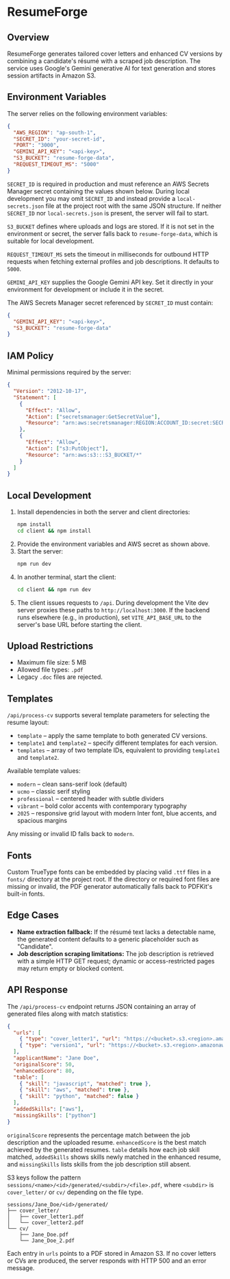 # ResumeForge

## Overview
ResumeForge generates tailored cover letters and enhanced CV versions by combining a candidate's résumé with a scraped job description. The service uses Google's Gemini generative AI for text generation and stores session artifacts in Amazon S3.

## Environment Variables
The server relies on the following environment variables:

```json
{
  "AWS_REGION": "ap-south-1",
  "SECRET_ID": "your-secret-id",
  "PORT": "3000",
  "GEMINI_API_KEY": "<api-key>",
  "S3_BUCKET": "resume-forge-data",
  "REQUEST_TIMEOUT_MS": "5000"
}
```

`SECRET_ID` is required in production and must reference an AWS Secrets Manager secret containing the values shown below. During
local development you may omit `SECRET_ID` and instead provide a `local-secrets.json` file at the project root with the same
JSON structure. If neither `SECRET_ID` nor `local-secrets.json` is present, the server will fail to start.

`S3_BUCKET` defines where uploads and logs are stored. If it is not set in the environment or secret, the server falls back to
`resume-forge-data`, which is suitable for local development.

`REQUEST_TIMEOUT_MS` sets the timeout in milliseconds for outbound HTTP requests when fetching external profiles and job descriptions. It defaults to `5000`.

`GEMINI_API_KEY` supplies the Google Gemini API key. Set it directly in your environment for development or include it in the
secret.

The AWS Secrets Manager secret referenced by `SECRET_ID` must contain:

```json
{
  "GEMINI_API_KEY": "<api-key>",
  "S3_BUCKET": "resume-forge-data"
}
```

## IAM Policy
Minimal permissions required by the server:

```json
{
  "Version": "2012-10-17",
  "Statement": [
    {
      "Effect": "Allow",
      "Action": ["secretsmanager:GetSecretValue"],
      "Resource": "arn:aws:secretsmanager:REGION:ACCOUNT_ID:secret:SECRET_ID"
    },
    {
      "Effect": "Allow",
      "Action": ["s3:PutObject"],
      "Resource": "arn:aws:s3:::S3_BUCKET/*"
    }
  ]
}
```

## Local Development
1. Install dependencies in both the server and client directories:
   ```bash
   npm install
   cd client && npm install
   ```
2. Provide the environment variables and AWS secret as shown above.
3. Start the server:
   ```bash
   npm run dev
   ```
4. In another terminal, start the client:
   ```bash
   cd client && npm run dev
   ```
5. The client issues requests to `/api`. During development the Vite dev server proxies these paths to `http://localhost:3000`.
   If the backend runs elsewhere (e.g., in production), set `VITE_API_BASE_URL` to the server's base URL before starting the client.

## Upload Restrictions
- Maximum file size: 5&nbsp;MB
- Allowed file types: `.pdf`
- Legacy `.doc` files are rejected.

## Templates
`/api/process-cv` supports several template parameters for selecting the resume layout:

- `template` – apply the same template to both generated CV versions.
- `template1` and `template2` – specify different templates for each version.
- `templates` – array of two template IDs, equivalent to providing `template1` and `template2`.

Available template values:
- `modern` – clean sans-serif look (default)
- `ucmo` – classic serif styling
- `professional` – centered header with subtle dividers
- `vibrant` – bold color accents with contemporary typography
- `2025` – responsive grid layout with modern Inter font, blue accents, and spacious margins

Any missing or invalid ID falls back to `modern`.


## Fonts
Custom TrueType fonts can be embedded by placing valid `.ttf` files in a `fonts/` directory at the project root. If the directory or required font files are missing or invalid, the PDF generator automatically falls back to PDFKit's built-in fonts.


## Edge Cases
- **Name extraction fallback:** If the résumé text lacks a detectable name, the generated content defaults to a generic placeholder such as "Candidate".
- **Job description scraping limitations:** The job description is retrieved with a simple HTTP GET request; dynamic or access-restricted pages may return empty or blocked content.

## API Response
The `/api/process-cv` endpoint returns JSON containing an array of generated files along with match statistics:

```json
{
  "urls": [
    { "type": "cover_letter1", "url": "https://<bucket>.s3.<region>.amazonaws.com/sessions/Jane_Doe/<id>/generated/cover_letter/cover_letter1.pdf" },
    { "type": "version1", "url": "https://<bucket>.s3.<region>.amazonaws.com/sessions/Jane_Doe/<id>/generated/cv/Jane_Doe.pdf" }
  ],
  "applicantName": "Jane Doe",
  "originalScore": 50,
  "enhancedScore": 80,
  "table": [
    { "skill": "javascript", "matched": true },
    { "skill": "aws", "matched": true },
    { "skill": "python", "matched": false }
  ],
  "addedSkills": ["aws"],
  "missingSkills": ["python"]
}
```

`originalScore` represents the percentage match between the job description and the uploaded resume. `enhancedScore` is the best match achieved by the generated resumes. `table` details how each job skill matched, `addedSkills` shows skills newly matched in the enhanced resume, and `missingSkills` lists skills from the job description still absent.

S3 keys follow the pattern `sessions/<name>/<id>/generated/<subdir>/<file>.pdf`, where `<subdir>` is `cover_letter/` or `cv/` depending on the file type.

```
sessions/Jane_Doe/<id>/generated/
├── cover_letter/
│   ├── cover_letter1.pdf
│   └── cover_letter2.pdf
└── cv/
    ├── Jane_Doe.pdf
    └── Jane_Doe_2.pdf
```

Each entry in `urls` points to a PDF stored in Amazon S3. If no cover letters or CVs are produced, the server responds with HTTP 500 and an error message.
